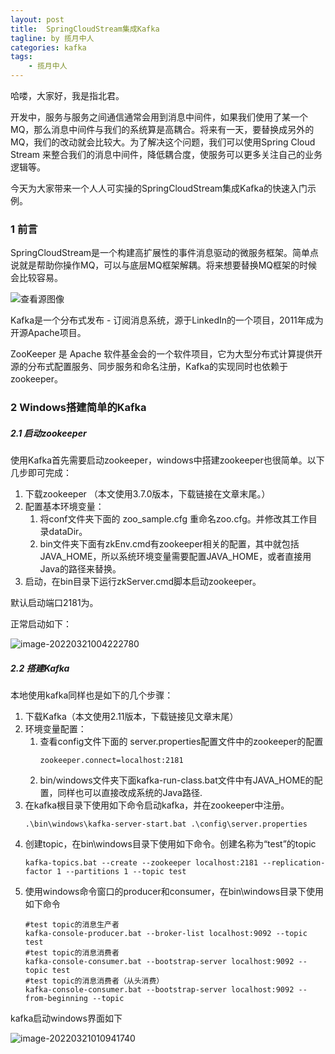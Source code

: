 ```yaml
---
layout: post
title:  SpringCloudStream集成Kafka
tagline: by 揽月中人
categories: kafka
tags: 
    - 揽月中人
---
```


哈喽，大家好，我是指北君。  

开发中，服务与服务之间通信通常会用到消息中间件，如果我们使用了某一个MQ，那么消息中间件与我们的系统算是高耦合。将来有一天，要替换成另外的MQ，我们的改动就会比较大。为了解决这个问题，我们可以使用Spring Cloud Stream 来整合我们的消息中间件，降低耦合度，使服务可以更多关注自己的业务逻辑等。

今天为大家带来一个人人可实操的SpringCloudStream集成Kafka的快速入门示例。

<!--more-->

### 1 前言

SpringCloudStream是一个构建高扩展性的事件消息驱动的微服务框架。简单点说就是帮助你操作MQ，可以与底层MQ框架解耦。将来想要替换MQ框架的时候会比较容易。

![查看源图像](https://www.javanorth.cn/assets/images/2022/lyj/springCloudStream1-1.gif)


Kafka是一个分布式发布 - 订阅消息系统，源于LinkedIn的一个项目，2011年成为开源Apache项目。

ZooKeeper 是 Apache 软件基金会的一个软件项目，它为大型分布式计算提供开源的分布式配置服务、同步服务和命名注册，Kafka的实现同时也依赖于zookeeper。

### 2 Windows搭建简单的Kafka

##### 2.1 启动zookeeper

使用Kafka首先需要启动zookeeper，windows中搭建zookeeper也很简单。以下几步即可完成：

1. 下载zookeeper （本文使用3.7.0版本，下载链接在文章末尾。）
2. 配置基本环境变量：
   1. 将conf文件夹下面的 zoo_sample.cfg 重命名zoo.cfg。并修改其工作目录dataDir。
   2. bin文件夹下面有zkEnv.cmd有zookeeper相关的配置，其中就包括JAVA_HOME，所以系统环境变量需要配置JAVA_HOME，或者直接用Java的路径来替换。
3. 启动，在bin目录下运行zkServer.cmd脚本启动zookeeper。

默认启动端口2181为。

正常启动如下：

![image-20220321004222780](https://www.javanorth.cn/assets/images/2022/lyj/springCloudStream1-2.gif)

##### 2.2 搭建Kafka

本地使用kafka同样也是如下的几个步骤：

1. 下载Kafka（本文使用2.11版本，下载链接见文章末尾）
2. 环境变量配置：
   1. 查看config文件下面的 server.properties配置文件中的zookeeper的配置
      ```properties
      zookeeper.connect=localhost:2181
      ```
   2. bin/windows文件夹下面kafka-run-class.bat文件中有JAVA_HOME的配置，同样也可以直接改成系统的Java路径.
3. 在kafka根目录下使用如下命令启动kafka，并在zookeeper中注册。
      ```shell
      .\bin\windows\kafka-server-start.bat .\config\server.properties
      ```
4. 创建topic，在bin\windows目录下使用如下命令。创建名称为“test”的topic
      ```shell
      kafka-topics.bat --create --zookeeper localhost:2181 --replication-factor 1 --partitions 1 --topic test
      ```
5. 使用windows命令窗口的producer和consumer，在bin\windows目录下使用如下命令
      ```shell
      #test topic的消息生产者
      kafka-console-producer.bat --broker-list localhost:9092 --topic test
      #test topic的消息消费者
      kafka-console-consumer.bat --bootstrap-server localhost:9092 --topic test
      #test topic的消息消费者（从头消费）
      kafka-console-consumer.bat --bootstrap-server localhost:9092 --from-beginning --topic 
      ```

kafka启动windows界面如下

![image-20220321010941740](https://www.javanorth.cn/assets/images/2022/lyj/springCloudStream1-3.gif)
